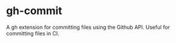 # gh-commit
A gh extension for committing files using the Github API. Useful for committing files in CI.

